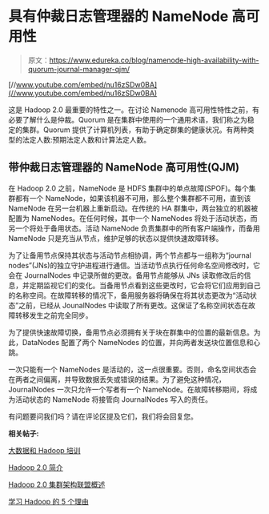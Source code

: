 # 具有仲裁日志管理器的 NameNode 高可用性

> 原文：<https://www.edureka.co/blog/namenode-high-availability-with-quorum-journal-manager-qjm/>

[//www.youtube.com/embed/nu16zSDw0BA](//www.youtube.com/embed/nu16zSDw0BA)

这是 Hadoop 2.0 最重要的特性之一。在讨论 Namenode 高可用性特性之前，有必要了解什么是仲裁。Quorum 是在集群中使用的一个通用术语，我们称之为稳定的集群。Quorum 提供了计算机列表，有助于确定群集的健康状况。有两种类型的法定人数:预期法定人数和计算法定人数。

## **带仲裁日志管理器的 NameNode 高可用性(QJM)**

在 Hadoop 2.0 之前，NameNode 是 HDFS 集群中的单点故障(SPOF)。每个集群都有一个 NameNode，如果该机器不可用，那么整个集群都不可用，直到该 NameNode 在另一台机器上重新启动。在传统的 HA 群集中，两台独立的机器被配置为 NameNodes。在任何时候，其中一个 NameNodes 将处于活动状态，而另一个将处于备用状态。活动 NameNode 负责集群中的所有客户端操作，而备用 NameNode 只是充当从节点，维护足够的状态以提供快速故障转移。

为了让备用节点保持其状态与活动节点相协调，两个节点都与一组称为“journal nodes”(JNs)的独立守护进程进行通信。当活动节点执行任何命名空间修改时，它会在 JournalNodes 中记录所做的更改。备用节点能够从 JNs 读取修改后的信息，并定期监视它们的变化。当备用节点看到这些更改时，它会将它们应用到自己的名称空间。在故障转移的情况下，备用服务器将确保在将其状态更改为“活动状态”之前，已经从 JounalNodes 中读取了所有更改。这保证了名称空间状态在故障转移发生之前完全同步。

为了提供快速故障切换，备用节点必须拥有关于块在群集中的位置的最新信息。为此，DataNodes 配置了两个 NameNodes 的位置，并向两者发送块位置信息和心跳。

一次只能有一个 NameNodes 是活动的，这一点很重要。否则，命名空间状态会在两者之间偏离，并导致数据丢失或错误的结果。为了避免这种情况，JournalNodes 一次只允许一个写者有一个 NameNode。在故障转移期间，将成为活动状态的 NameNode 将接管向 JournalNodes 写入的责任。

有问题要问我们吗？请在评论区提及它们，我们将会回复您。

**相关帖子:**

[大数据和 Hadoop 培训](https://www.edureka.co/big-data-and-hadoop)

[Hadoop 2.0 简介](https://www.edureka.co/blog/introduction-to-hadoop-2-0-and-advantages-of-hadoop-2-0/ "Introduction to Hadoop 2.0 and Advantages of Hadoop 2.0 over 1.0")

[Hadoop 2.0 集群架构联盟概述](https://www.edureka.co/blog/overview-of-hadoop-2-0-cluster-architecture-federation/ "Overview of Hadoop 2.0 Cluster Architecture Federation")

[学习 Hadoop 的 5 个理由](https://www.edureka.co/blog/5-reasons-to-learn-hadoop "5 Reasons to Learn Hadoop")